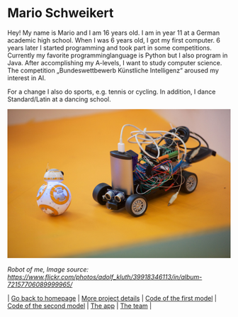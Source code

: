 # Mario Schweikert
Hey! My name is Mario and I am 16 years old. I am in year 11 at a German academic high
school. When I was 6 years old, I got my first computer. 6 years later I started
programming and took part in some competitions. Currently my favorite programminglanguage
is Python but I also program in Java. After accomplishing my A-levels, I want to
study computer science. The competition „Bundeswettbewerb Künstliche Intelligenz“
aroused my interest in AI.

For a change I also do sports, e.g. tennis or cycling. In addition, I dance Standard/Latin at
a dancing school.

![](https://raw.githubusercontent.com/MatheLi/BWKI/master/posts/The_team/Foto_Roboter_Kluth.jpg)

*Robot of me, Image source: https://www.flickr.com/photos/adolf_kluth/39918346113/in/album-72157706089999965/*

| [Go back to homepage](https://matheli.github.io/BWKI/.) | [More project details](https://matheli.github.io/BWKI/posts/More%20details.html) | [Code of the first model](https://matheli.github.io/BWKI/posts/First_model.html) | [Code of the second model](https://matheli.github.io/BWKI/posts/Second_model.html) | [The app](https://matheli.github.io/BWKI/posts/The_app_code.html) | [The team](https://matheli.github.io/BWKI/posts/The_team/The_team.html) |
